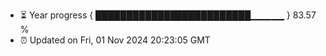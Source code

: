 - ⏳ Year progress { █████████████████████████▁▁▁▁▁ } 83.57 %
- ⏰ Updated on Fri, 01 Nov 2024 20:23:05 GMT

